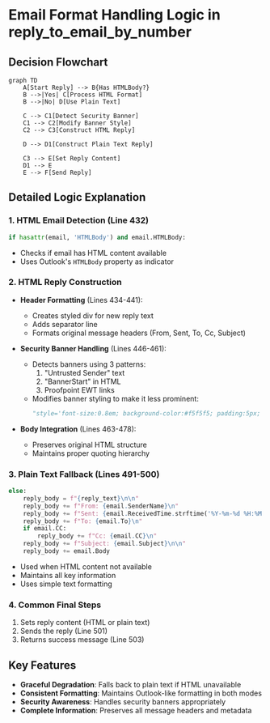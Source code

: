 # Email Format Handling Logic in reply_to_email_by_number

## Decision Flowchart
```mermaid
graph TD
    A[Start Reply] --> B{Has HTMLBody?}
    B -->|Yes| C[Process HTML Format]
    B -->|No| D[Use Plain Text]
    
    C --> C1[Detect Security Banner]
    C1 --> C2[Modify Banner Style]
    C2 --> C3[Construct HTML Reply]
    
    D --> D1[Construct Plain Text Reply]
    
    C3 --> E[Set Reply Content]
    D1 --> E
    E --> F[Send Reply]
```

## Detailed Logic Explanation

### 1. HTML Email Detection (Line 432)
```python
if hasattr(email, 'HTMLBody') and email.HTMLBody:
```
- Checks if email has HTML content available
- Uses Outlook's `HTMLBody` property as indicator

### 2. HTML Reply Construction
- **Header Formatting** (Lines 434-441):
  - Creates styled div for new reply text
  - Adds separator line
  - Formats original message headers (From, Sent, To, Cc, Subject)

- **Security Banner Handling** (Lines 446-461):
  - Detects banners using 3 patterns:
    1. "Untrusted Sender" text
    2. "BannerStart" in HTML
    3. Proofpoint EWT links
  - Modifies banner styling to make it less prominent:
    ```python
    "style='font-size:0.8em; background-color:#f5f5f5; padding:5px; margin-bottom:10px;'"
    ```

- **Body Integration** (Lines 463-478):
  - Preserves original HTML structure
  - Maintains proper quoting hierarchy

### 3. Plain Text Fallback (Lines 491-500)
```python
else:
    reply_body = f"{reply_text}\n\n"
    reply_body += f"From: {email.SenderName}\n"
    reply_body += f"Sent: {email.ReceivedTime.strftime('%Y-%m-%d %H:%M:%S')}\n"
    reply_body += f"To: {email.To}\n"
    if email.CC:
        reply_body += f"Cc: {email.CC}\n"
    reply_body += f"Subject: {email.Subject}\n\n"
    reply_body += email.Body
```
- Used when HTML content not available
- Maintains all key information
- Uses simple text formatting

### 4. Common Final Steps
1. Sets reply content (HTML or plain text)
2. Sends the reply (Line 501)
3. Returns success message (Line 503)

## Key Features
- **Graceful Degradation**: Falls back to plain text if HTML unavailable
- **Consistent Formatting**: Maintains Outlook-like formatting in both modes
- **Security Awareness**: Handles security banners appropriately
- **Complete Information**: Preserves all message headers and metadata